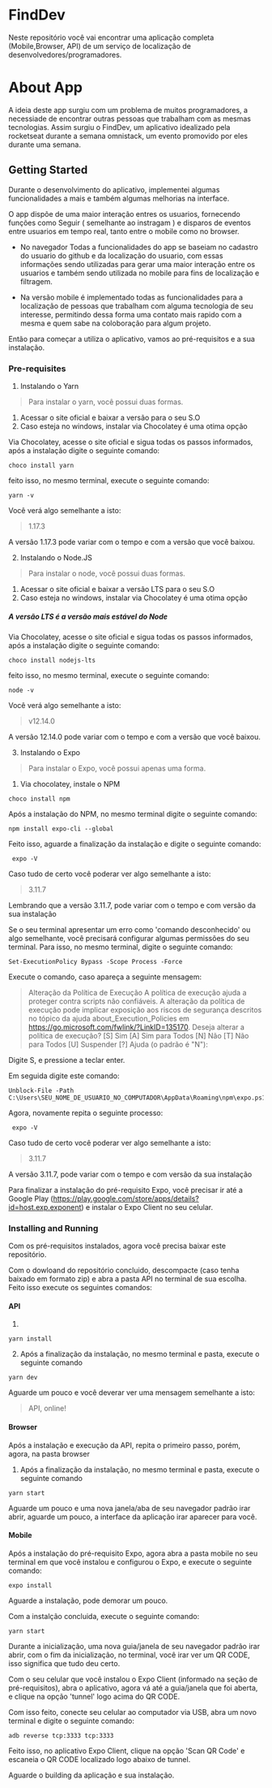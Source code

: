 # FindDev
Neste repositório você vai encontrar uma aplicação completa (Mobile,Browser, API) de um serviço de localização de desenvolvedores/programadores.

# About App

A ideia deste app surgiu com um problema de muitos programadores, a necessiade de encontrar outras pessoas que trabalham com as mesmas tecnologias. Assim surgiu o FindDev, um aplicativo idealizado pela rocketseat durante a semana omnistack, um evento promovido por eles durante uma semana.

## Getting Started

Durante o desenvolvimento do aplicativo, implementei algumas funcionalidades a mais e também algumas melhorias na interface.

O app dispõe de uma maior interação entres os usuarios, fornecendo funções como Seguir ( semelhante ao instragam ) e disparos de eventos entre usuarios em tempo real, tanto entre o mobile como no browser.

- No navegador  Todas a funcionalidades do app se baseiam no cadastro do usuario do github e da localização do usuario, com essas informações sendo utilizadas para gerar uma maior interação entre os usuarios e também sendo utilizada no mobile para fins de localização e filtragem.

- Na versão mobile é implementado todas as funcionalidades para a localização de pessoas que trabalham com alguma tecnologia de seu interesse, permitindo dessa forma uma contato mais rapido com a mesma e quem sabe na coloboração para algum projeto.

Então para começar a utiliza o aplicativo, vamos ao pré-requisitos e a sua instalação.

### Pre-requisites

1.  Instalando o Yarn
 > Para instalar o yarn, você possui duas formas.
 
 1. Acessar o site oficial e baixar a versão para o seu S.O
 2. Caso esteja no  windows, instalar via Chocolatey é uma otima opção

Via Chocolatey, acesse o site oficial e sigua todas os passos informados, após a instalação digite o seguinte comando:
```
choco install yarn
```

feito isso, no mesmo terminal, execute o seguinte comando: 
```
yarn -v
```
Você verá algo semelhante a isto:
> 1.17.3

A versão 1.17.3 pode variar com o tempo e com a versão que você baixou.

2.  Instalando o Node.JS
 > Para instalar o node, você possui duas formas.
 
 1. Acessar o site oficial e baixar a versão LTS para o seu S.O
 2. Caso esteja no  windows, instalar via Chocolatey é uma otima opção
 
 ##### A versão LTS é a versão mais estável do Node

Via Chocolatey, acesse o site oficial e sigua todas os passos informados, após a instalação digite o seguinte comando:
```
choco install nodejs-lts
```
feito isso, no mesmo terminal, execute o seguinte comando: 
```
node -v
```
Você verá algo semelhante a isto:
> v12.14.0

A versão 12.14.0 pode variar com o tempo e com a versão que você baixou.

3.  Instalando o Expo
 > Para instalar o Expo, você possui apenas uma forma.
 
1. Via chocolatey, instale o NPM
```
choco install npm
```
Após a instalação do NPM, no mesmo terminal digite o seguinte comando:
```
npm install expo-cli --global
```
Feito isso, aguarde a finalização da instalação e  digite o seguinte comando: 
```
 expo -V
```
Caso tudo de certo você poderar ver algo semelhante a isto:
> 3.11.7

Lembrando que a versão 3.11.7, pode variar com o tempo e com versão da sua instalação 

Se o seu terminal apresentar um erro como 'comando desconhecido' ou algo semelhante, você precisará configurar algumas permissões do seu terminal. Para isso, no mesmo terminal, digite o seguinte comando:
```
Set-ExecutionPolicy Bypass -Scope Process -Force
```
Execute o comando, caso apareça a seguinte mensagem: 

> Alteração da Política de Execução
A política de execução ajuda a proteger contra scripts não confiáveis. A alteração da
política de execução pode implicar exposição aos riscos de segurança descritos no tópico da
ajuda about_Execution_Policies em https://go.microsoft.com/fwlink/?LinkID=135170. Deseja
alterar a política de execução?
[S] Sim  [A] Sim para Todos  [N] Não  [T] Não para Todos  [U] Suspender  [?] Ajuda
(o padrão é "N"):

Digite S, e pressione a teclar enter.

Em seguida digite este comando:
```
Unblock-File -Path C:\Users\SEU_NOME_DE_USUARIO_NO_COMPUTADOR\AppData\Roaming\npm\expo.ps1
```
Agora, novamente repita o seguinte processo:
```
 expo -V
```
Caso tudo de certo você poderar ver algo semelhante a isto:
> 3.11.7
  
A versão 3.11.7, pode variar com o tempo e com versão da sua instalação

Para finalizar a instalação do pré-requisito Expo, você precisar ir até a Google Play (https://play.google.com/store/apps/details?id=host.exp.exponent) e instalar o Expo Client no seu celular.


### Installing and Running

Com os pré-requisitos instalados, agora você precisa baixar este repositório.

Com o dowloand do repositório concluido, descompacte (caso tenha baixado em formato zip) e abra a pasta API no terminal de sua escolha. Feito isso execute os seguintes comandos:

#### API
 1.
 ```
 yarn install
 ```
 2. Após a finalização da instalação, no mesmo terminal e pasta, execute o seguinte comando
 ```
 yarn dev
 ```
 Aguarde um pouco e você deverar ver uma mensagem semelhante a isto:
 > API, online!

#### Browser

 Após a instalação e execução da API, repita o primeiro passo, porém, agora, na pasta browser

 1. Após a finalização da instalação, no mesmo terminal e pasta, execute o seguinte comando
 ```
 yarn start
 ```
 Aguarde um pouco e uma nova janela/aba de seu navegador padrão irar abrir, aguarde um pouco, a interface da aplicação irar  aparecer para você.

#### Mobile
Após a instalação do pré-requisito Expo, agora abra a pasta mobile no seu terminal em que você instalou e configurou o Expo, e execute o seguinte comando:
```
expo install
```

Aguarde a instalação, pode demorar um pouco.

Com a instalção concluida, execute o seguinte comando:
``` 
yarn start
```

Durante a inicialização, uma nova guia/janela de seu navegador padrão irar abrir, com o fim da inicialização, no terminal, você irar ver um QR CODE, isso significa que tudo deu certo.

Com o seu celular que você instalou o Expo Client (informado na seção de pré-requisitos), abra o aplicativo, agora vá até a guia/janela que foi aberta, e clique na opção 'tunnel' logo acima do QR CODE.

Com isso feito, conecte seu celular ao computador via USB, abra um novo terminal e digite o seguinte comando: 

```
adb reverse tcp:3333 tcp:3333
```

Feito isso, no aplicativo Expo Client, clique na opção 'Scan QR Code' e escaneia o QR CODE localizado logo abaixo de tunnel.

Aguarde o building da aplicação e sua instalação.
